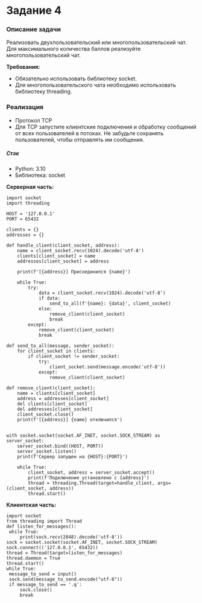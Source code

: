 # Задание 4

### Описание задачи

Реализовать двухпользовательский или многопользовательский чат. Для максимального количества баллов реализуйте 
многопользовательский чат.

**Требования:** 
* Обязательно использовать библиотеку socket.
* Для многопользовательского чата необходимо использовать библиотеку threading.

### Реализация
* Протокол TCP
* Для TCP запустите клиентские подключения и обработку сообщений от всех пользователей в потоках. Не забудьте сохранять 
пользователей, чтобы отправлять им сообщения.


##### Стэк
* Python: 3.10
* Библиотека: socket


**Серверная часть:**
```
import socket
import threading

HOST = '127.0.0.1'
PORT = 65432

clients = {}
addresses = {}

def handle_client(client_socket, address):
    name = client_socket.recv(1024).decode('utf-8')
    clients[client_socket] = name
    addresses[client_socket] = address

    print(f'[{address}] Присоединился {name}')

    while True:
        try:
            data = client_socket.recv(1024).decode('utf-8')
            if data:
                send_to_all(f'{name}: {data}', client_socket)
            else:
                remove_client(client_socket)
                break
        except:
            remove_client(client_socket)
            break

def send_to_all(message, sender_socket):
    for client_socket in clients:
        if client_socket != sender_socket:
            try:
                client_socket.send(message.encode('utf-8'))
            except:
                remove_client(client_socket)

def remove_client(client_socket):
    name = clients[client_socket]
    address = addresses[client_socket]
    del clients[client_socket]
    del addresses[client_socket]
    client_socket.close()
    print(f'[{address}] {name} отключился')


with socket.socket(socket.AF_INET, socket.SOCK_STREAM) as server_socket:
    server_socket.bind((HOST, PORT))
    server_socket.listen()
    print(f'Сервер запущен на {HOST}:{PORT}')

    while True:
        client_socket, address = server_socket.accept()
        print(f'Подключение установлено с {address}')
        thread = threading.Thread(target=handle_client, args=(client_socket, address))
        thread.start()
```

**Клиентская часть:**
```
import socket
from threading import Thread
def listen_for_messages():
 while True:
     print(sock.recv(2048).decode('utf-8'))
sock = socket.socket(socket.AF_INET, socket.SOCK_STREAM)
sock.connect(('127.0.0.1', 65432))
thread = Thread(target=listen_for_messages)
thread.daemon = True
thread.start()
while True:
 message_to_send = input()
 sock.send(message_to_send.encode("utf-8"))
 if message_to_send == '.q':
     sock.close()
     break
```